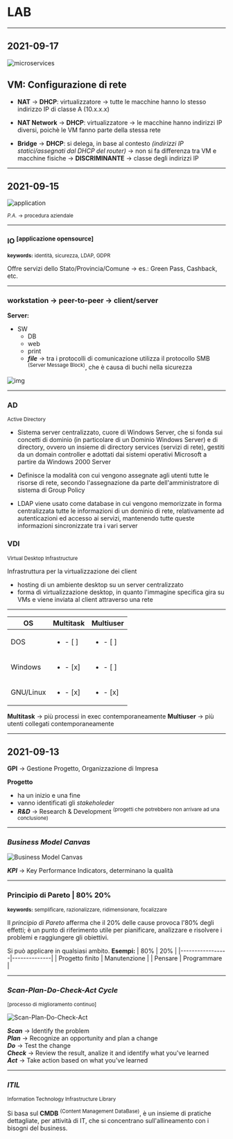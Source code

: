 # LAB

---

## 2021-09-17

![microservices](res/img/microservices.png)


## VM: Configurazione di rete

- **NAT**
    -> **DHCP**: virtualizzatore
    -> tutte le macchine hanno lo stesso indirizzo IP di classe A (10.x.x.x)

- **NAT Network**
    -> **DHCP**: virtualizzatore
    -> le macchine hanno indirizzi IP diversi, poichè le VM fanno parte della stessa rete

- **Bridge**
    -> **DHCP**: si delega, in base al contesto _(indirizzi IP statici/assegnati dal DHCP del router)_
    -> non si fa differenza tra VM e macchine fisiche
    -> **DISCRIMINANTE** -> classe degli indirizzi IP

---

## 2021-09-15

![application](res/img/app.png)

<sup>*P.A.* -> procedura aziendale</sup>

---

### IO <sup>[applicazione opensource]</sup>
<sup>**keywords:** identità, sicurezza, LDAP, GDPR</sup>

Offre servizi dello Stato/Provincia/Comune -> es.: Green Pass, Cashback, etc.

---

### workstation -> peer-to-peer -> client/server

**Server:**
- SW
    - DB
    - web
    - print
    - ***file*** -> tra i protocolli di comunicazione utilizza il protocollo SMB <sup>(Server Message Block)</sup>, che è causa di buchi nella sicurezza

![img](res/img/wp2pc.png)

---

### AD
<sup>Active Directory</sup>

- Sistema server centralizzato, cuore di Windows Server, che si fonda sui concetti di dominio (in particolare di un Dominio Windows Server) e di directory, ovvero un insieme di directory services (servizi di rete), gestiti da un domain controller e adottati dai sistemi operativi Microsoft a partire da Windows 2000 Server

- Definisce la modalità con cui vengono assegnate agli utenti tutte le risorse di rete, secondo l'assegnazione da parte dell'amministratore di sistema di Group Policy

-  LDAP viene usato come database in cui vengono memorizzate in forma centralizzata tutte le informazioni di un dominio di rete, relativamente ad autenticazioni ed accesso ai servizi, mantenendo tutte queste informazioni sincronizzate tra i vari server

### VDI
<sup>Virtual Desktop Infrastructure</sup>

Infrastruttura per la virtualizzazione dei client

 - hosting di un ambiente desktop su un server centralizzato
 - forma di virtualizzazione desktop, in quanto l'immagine specifica gira su VMs e viene inviata al client attraverso una rete

---

| OS        | Multitask                    | Multiuser                    |
|-----------|------------------------------|------------------------------|
| DOS       |   <ul><li>- [ ] </li></ul>   |   <ul><li>- [ ] </li></ul>   |
| Windows   |   <ul><li>- [x] </li></ul>   |   <ul><li>- [ ] </li></ul>   |
| GNU/Linux |   <ul><li>- [x] </li></ul>   |   <ul><li>- [x] </li></ul>   |

**Multitask** -> più processi in exec contemporaneamente
**Multiuser** -> più utenti collegati contemporaneamente

---

## 2021-09-13

**GPI** -> Gestione Progetto, Organizzazione di Impresa

**Progetto**
- ha un inizio e una fine
- vanno identificati gli *stakeholeder*
- ***R&D*** -> Research & Development <sup>(progetti che potrebbero non arrivare ad una conclusione)</sup>

---

### *Business Model Canvas*
![Business Model Canvas](/res/img/business_model_canvas.png)

***KPI*** -> Key Performance Indicators, determinano la qualità

---

### Principio di Pareto | 80% 20%
<sup>**keywords:** semplificare, razionalizzare, ridimensionare, focalizzare</sup>

Il *principio di Pareto* afferma che il 20% delle cause provoca l'80% degli effetti; è un punto di riferimento utile per pianificare, analizzare e risolvere i problemi e raggiungere gli obiettivi.

Si può applicare in qualsiasi ambito.
**Esempi:**
| 80%             | 20%          |
|-----------------|--------------|
| Progetto finito | Manutenzione |
| Pensare         | Programmare  |

---

### *Scan-Plan-Do-Check-Act Cycle*
<sup>[processo di miglioramento continuo]</sup>

![Scan-Plan-Do-Check-Act](/res/img/spdca.png)

***Scan*** -> Identify the problem\
***Plan*** -> Recognize an opportunity and plan a change\
***Do*** -> Test the change\
***Check*** -> Review the result, analize it and identify what you've learned\
***Act*** -> Take action based on what you've learned

---

### *ITIL*
<sup>Information Technology Infrastructure Library</sup>

Si basa sul **CMDB** <sup>(Content Management DataBase)</sup>, è un insieme di pratiche dettagliate, per attività di IT, che si concentrano sull'allineamento con i bisogni del business.
